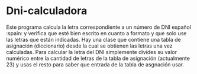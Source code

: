 # Dni-calculadora
Este programa calcula la letra correspondiente a un número de DNI español :spain: y verifica que esté bien escrito en cuanto a formato y que solo use las letras que están indicadas. Hay una clase que contiene una tabla de asignación (diccionario) desde la cual se obtienen las letras una vez calculadas. Para calcular la letra del DNI simplemente divides su valor numérico entre la cantidad de letras de la tabla de asignación (actualmente 23) y usas el resto para saber que entrada de la tabla de asgnación usar.
